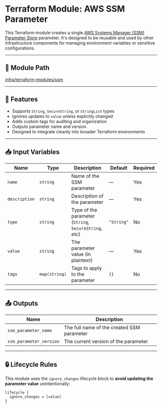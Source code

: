 # Terraform Module: AWS SSM Parameter

This Terraform module creates a single [AWS Systems Manager (SSM) Parameter Store](https://docs.aws.amazon.com/systems-manager/latest/userguide/systems-manager-parameter-store.html) parameter. It's designed to be reusable and used by other infrastructure components for managing environment variables or sensitive configurations.

---

## 📁 Module Path

[infra/terraform-modules/ssm]()


---

## 🚀 Features

- Supports `String`, `SecureString`, or `StringList` types
- Ignores updates to `value` unless explicitly changed
- Adds custom tags for auditing and organization
- Outputs parameter name and version
- Designed to integrate cleanly into broader Terraform environments

---

## 📥 Input Variables

| Name        | Type           | Description                                          | Default   | Required |
|-------------|----------------|------------------------------------------------------|-----------|----------|
| `name`      | `string`       | Name of the SSM parameter                            | —         |  Yes    |
| `description` | `string`     | Description of the parameter                         | —         | Yes    |
| `type`      | `string`       | Type of the parameter (`String`, `SecureString`, etc) | `"String"` |  No     |
| `value`     | `string`       | The parameter value (in plaintext)                   | —         |  Yes    |
| `tags`      | `map(string)`  | Tags to apply to the parameter                       | `{}`      |  No     |

---

## 📤 Outputs

| Name                  | Description                                |
|-----------------------|--------------------------------------------|
| `ssm_parameter_name`  | The full name of the created SSM parameter |
| `ssm_parameter_version` | The current version of the parameter     |

---

## 🔒 Lifecycle Rules

This module uses the `ignore_changes` lifecycle block to **avoid updating the parameter value** unintentionally:

```hcl
lifecycle {
  ignore_changes = [value]
}

